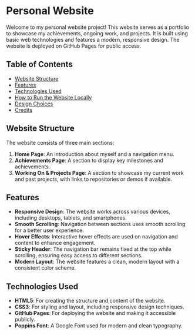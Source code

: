 # Personal Website

Welcome to my personal website project! This website serves as a portfolio to showcase my achievements, ongoing work, and projects. It is built using basic web technologies and features a modern, responsive design. The website is deployed on GitHub Pages for public access.

## Table of Contents
- [Website Structure](#website-structure)
- [Features](#features)
- [Technologies Used](#technologies-used)
- [How to Run the Website Locally](#how-to-run-the-website-locally)
- [Design Choices](#design-choices)
- [Credits](#credits)

## Website Structure
The website consists of three main sections:
1. **Home Page**: An introduction about myself and a navigation menu.
2. **Achievements Page**: A section to display key milestones and achievements.
3. **Working On & Projects Page**: A section to showcase my current work and past projects, with links to repositories or demos if available.

## Features
- **Responsive Design**: The website works across various devices, including desktops, tablets, and smartphones.
- **Smooth Scrolling**: Navigation between sections uses smooth scrolling for a better user experience.
- **Hover Effects**: Interactive hover effects are used on navigation and content to enhance engagement.
- **Sticky Header**: The navigation bar remains fixed at the top while scrolling, ensuring easy access to different sections.
- **Modern Layout**: The website features a clean, modern layout with a consistent color scheme.

## Technologies Used
- **HTML5**: For creating the structure and content of the website.
- **CSS3**: For styling and layout, including responsive design techniques.
- **GitHub Pages**: For deploying the website and making it accessible publicly.
- **Poppins Font**: A Google Font used for modern and clean typography.


